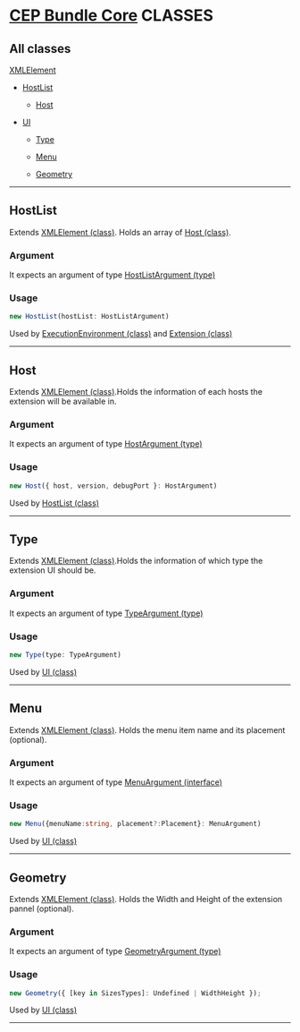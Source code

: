# [CEP Bundle Core](../README.md) **CLASSES**

## All classes

[XMLElement](#XMLElement)

-   [HostList](#HostList)

    -   [Host](#Host)

-   [UI](#UI)

    -   [Type](#Type)

    -   [Menu](#Menu)

    -   [Geometry](#Geometry)

---

## **HostList**

Extends [XMLElement (class)](#XMLElement). Holds an array of [Host (class)](#Host).

### Argument

It expects an argument of type [HostListArgument (type)](types.md#HostListArgument)

### Usage

```typescript
new HostList(hostList: HostListArgument)
```

Used by [ExecutionEnvironment (class)](#ExecutionEnvironment) and [Extension (class)](#Extension)

---

## **Host**

Extends [XMLElement (class)](#XMLElement).Holds the information of each hosts the extension will be available in.

### Argument

It expects an argument of type [HostArgument (type)](types.md#HostArgument)

### Usage

```typescript
new Host({ host, version, debugPort }: HostArgument)
```

Used by [HostList (class)](#HostList)

---

## **Type**

Extends [XMLElement (class)](#XMLElement).Holds the information of which type the extension UI should be.

### Argument

It expects an argument of type [TypeArgument (type)](types.md#TypeArgument)

### Usage

```typescript
new Type(type: TypeArgument)
```

Used by [UI (class)](#UI)

---

## **Menu**

Extends [XMLElement (class)](#XMLElement). Holds the menu item name and its placement (optional).

### Argument

It expects an argument of type [MenuArgument (interface)](interfaces.md#MenuArgument)

### Usage

```typescript
new Menu({menuName:string, placement?:Placement}: MenuArgument)
```

Used by [UI (class)](#UI)

---

## **Geometry**

Extends [XMLElement (class)](#XMLElement). Holds the Width and Height of the extension pannel (optional).

### Argument

It expects an argument of type [GeometryArgument (type)](types.md#GeometryArgument)

### Usage

```typescript
new Geometry({ [key in SizesTypes]: Undefined | WidthHeight });
```

Used by [UI (class)](#UI)

---

<!-- ## **UI**

Extends [XMLElement (class)](#XMLElement). Holds the UI elements.

### Argument

It expects an argument of type [UIArgument (interface)](interfaces.md#UIArgument)

### Usage

```typescript
new UI({
	type: Undefined | TypeArgument,
	menu: Undefined | MenuArgument,
	geometry: Undefined | GeometryArgument,
	icons: Undefined | IconsArgument,
});
```

Used by [UI (class)](#UI) -->
